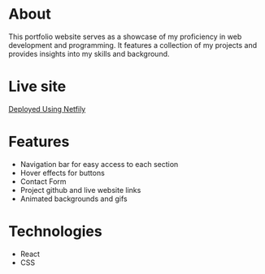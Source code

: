 # About

This portfolio website serves as a showcase of my proficiency in web development and programming. It features a collection of my projects and provides insights into my skills and background.

# Live site
[Deployed Using Netfily](https://662737e2e79d1586e81ea145--profound-croissant-f1c352.netlify.app)

# Features
- Navigation bar for easy access to each section
- Hover effects for buttons
- Contact Form
- Project github and live website links
- Animated backgrounds and gifs

# Technologies
- React
- CSS
